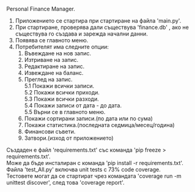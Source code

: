 Personal Finance Manager.
1. Приложението се стартира при стартиране на файла  'main.py'.
2. При стартиране, проверява дали съществува 'finance.db' , ако не съществува го създава и зарежда начални данни.
3. Появява се главното меню.
4. Потребителят има следните
опции:
     1. Въвеждане на нов запис.
     2. Изтриване на запис.
     3. Редактиране на запис.
     4. Извеждане на баланс.
     5. Преглед на запис.     
        5.1 Покажи всички записи.     
        5.2 Покажи всички приходи.     
        5.3 Покажи всички разходи.     
        5.4 Покажи записи от дата - до дата.     
        5.5 Върни се в главното меню.     
     6. Покажи сортирани записи.(по дата или по сума)
     8. Покажи статистика.(последната седмица/месец/година)
     9. Финансови съвети.
     10. Затвори.(изход от приложението)

Създаден е файл 'requirements.txt' със команда 'pip freeze > requirements.txt'.     
Може да бъде инсталиран с команда 'pip install -r requirements.txt'.     
Файла 'test_All.py' включва unit tests с 73% code coverage.     
Тестовете могат да се стартират чрез командата 'coverage run -m unittest discover', след това 'coverage report'.     
   
                                         
  
